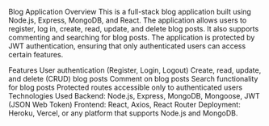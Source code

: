 Blog Application
Overview
This is a full-stack blog application built using Node.js, Express, MongoDB, and React. The application allows users to register, log in, create, read, update, and delete blog posts. It also supports commenting and searching for blog posts. The application is protected by JWT authentication, ensuring that only authenticated users can access certain features.

Features
User authentication (Register, Login, Logout)
Create, read, update, and delete (CRUD) blog posts
Comment on blog posts
Search functionality for blog posts
Protected routes accessible only to authenticated users
Technologies Used
Backend: Node.js, Express, MongoDB, Mongoose, JWT (JSON Web Token)
Frontend: React, Axios, React Router
Deployment: Heroku, Vercel, or any platform that supports Node.js and MongoDB.
